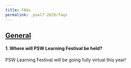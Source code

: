 ```yaml
---
title: FAQs
permalink: _pswlf-2020/faqs
---
```


## **<ins>General</ins>**

#### **1. Where will PSW Learning Festival be held?**
PSW Learning Festival will be going fully virtual this year!
